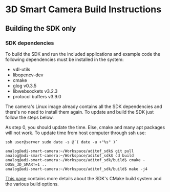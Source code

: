 # 3D Smart Camera Build Instructions


## Building the SDK only

### SDK dependencies
To build the SDK and run the included applications and example code the following dependencies must be installed in the system:
 - v4l-utils
 - libopencv-dev
 - cmake
 - glog v0.3.5
 - libwebsockets v3.2.3
 - protocol buffers v3.9.0

The camera's Linux image already contains all the SDK dependencies and there's no need to install them again. To update and build the SDK just follow the steps below.

As step 0, you should update the time. Else, cmake and many apt packages will not work. To update time from host computer through ssh use:
```
ssh user@server sudo date -s @`( date -u +"%s" )`
```

```console
analog@adi-smart-camera:~/Workspace/aditof_sdk$ git pull
analog@adi-smart-camera:~/Workspace/aditof_sdk$ cd build
analog@adi-smart-camera:~/Workspace/aditof_sdk/build$ cmake -DUSE_3D_SMART=1 ..
analog@adi-smart-camera:~/Workspace/aditof_sdk/build$ make -j4
```
[This page](https://github.com/analogdevicesinc/aditof_sdk/tree/master/cmake/) contains more details about the SDK's CMake build system and the various build options. 
